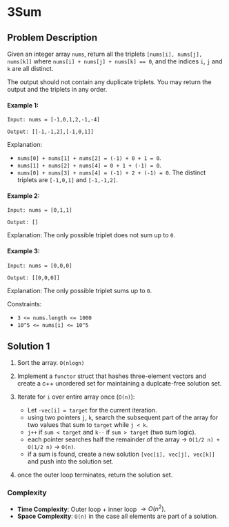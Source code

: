 # 3Sum

## Problem Description

Given an integer array `nums`, return all the triplets `[nums[i], nums[j], nums[k]]` where `nums[i] + nums[j] + nums[k] == 0`, and the indices `i`, `j` and `k` are all distinct.

The output should not contain any duplicate triplets. You may return the output and the triplets in any order.

#### Example 1:
```
Input: nums = [-1,0,1,2,-1,-4]

Output: [[-1,-1,2],[-1,0,1]]
```

Explanation:
- `nums[0] + nums[1] + nums[2] = (-1) + 0 + 1 = 0`.
- `nums[1] + nums[2] + nums[4] = 0 + 1 + (-1) = 0`.
- `nums[0] + nums[3] + nums[4] = (-1) + 2 + (-1) = 0`.
The distinct triplets are `[-1,0,1]` and `[-1,-1,2]`.

#### Example 2:
```
Input: nums = [0,1,1]

Output: []
```
Explanation: The only possible triplet does not sum up to `0`.

#### Example 3:
```
Input: nums = [0,0,0]

Output: [[0,0,0]]
```
Explanation: The only possible triplet sums up to `0`.

Constraints:
- `3 <= nums.length <= 1000`
- `10^5 <= nums[i] <= 10^5`


## Solution 1

1. Sort the array. `O(nlogn)`

2. Implement a `functor` struct that hashes three-element vectors and create a c++ unordered set for maintaining a duplcate-free solution set.

3. Iterate for `i` over entire array once (`O(n)`):
    - Let `-vec[i] = target` for the current iteration.
    - using two pointers `j`, `k`, search the subsequent part of the array for two values that sum to `target` while `j < k`.
    - `j++` if `sum < target` and `k--` if `sum > target` (two sum logic).
    - each pointer searches half the remainder of the array $\rightarrow$ `O(1/2 n) + O(1/2 n)` $\rightarrow$ `O(n)`.
    - if a sum is found, create a new solution `[vec[i], vec[j], vec[k]]` and push into the solution set.
4. once the outer loop terminates, return the solution set.


### Complexity
- **Time Complexity**: Outer loop + inner loop $\rightarrow O(n^2)$.
- **Space Complexity**: `O(n)` in the case all elements are part of a solution.